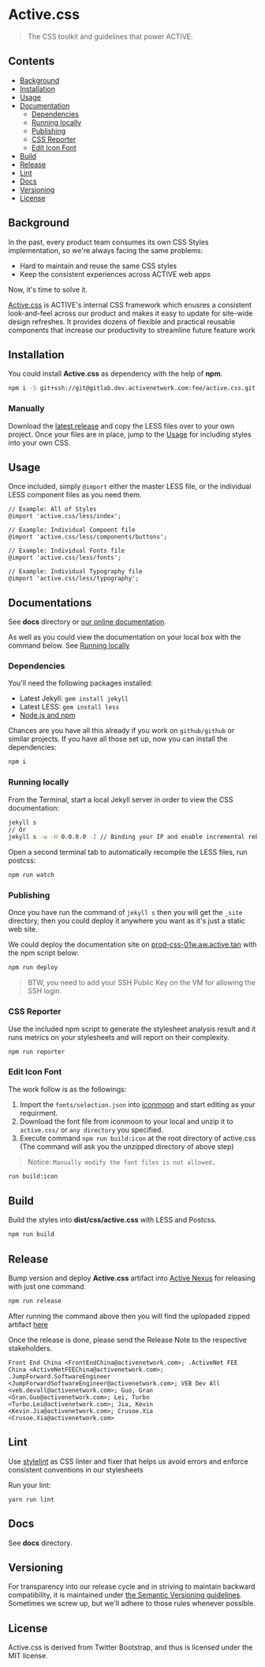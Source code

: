# Active.css

>The CSS toolkit and guidelines that power ACTIVE.

## Contents

- [Background](#background)
- [Installation](#installation)
- [Usage](#usage)
- [Documentation](#documentation)
  - [Dependencies](#dependencies)
  - [Running locally](#running-locally)
  - [Publishing](#publishing)
  - [CSS Reporter](#css-reporter)
  - [Edit Icon Font](#edit-icon-font)
- [Build](#build)
- [Release](#release)
- [Lint](#lint)
- [Docs](#docs)
- [Versioning](#versioning)
- [License](#license)


## Background

In the past, every product team consumes its own CSS Styles implementation, so we're always facing the same problems:

- Hard to maintain and reuse the same CSS styles
- Keep the consistent experiences across ACTIVE web apps

Now, it's time to solve it.

[Active.css](http://css) is ACTIVE's internal CSS framework which enusres a consistent look-and-feel across our product and makes it easy to update for site-wide design refreshes. It provides dozens of flexible and practical reusable components that increase our productivity to streamline future feature work


## Installation

You could install **Active.css** as dependency with the help of **npm**.

```bash
npm i -S git+ssh://git@gitlab.dev.activenetwork.com:fee/active.css.git
```

### Manually

Download the [latest release](https://gitlab.dev.activenetwork.com/fee/active.css/repository/archive.zip?ref=latest) and copy the LESS files over to your own project. Once your files are in place, jump to the [Usage](#usage) for including styles into your own CSS.

## Usage

Once included, simply `@import` either the master LESS file, or the individual LESS component files as you need them.

```less
// Example: All of Styles
@import 'active.css/less/index';

// Example: Individual Compoent file
@import 'active.css/less/components/buttons';

// Example: Individual Fonts file
@import 'active.css/less/fonts';

// Example: Individual Typography file
@import 'active.css/less/typography';
```

## Documentations

See **docs** directory or [our online documentation](http://css).

As well as you could view the documentation on your local box with the command below. See [Running locally](#running-locally)

### Dependencies

You'll need the following packages installed:

- Latest Jekyll: `gem install jekyll`
- Latest LESS: `gem install less`
- [Node.js and npm](http://nodejs.org/download/)

Chances are you have all this already if you work on `github/github` or similar projects. If you have all those set up, now you can install the dependencies:

```bash
npm i
```

### Running locally

From the Terminal, start a local Jekyll server in order to view the CSS documentation:

```bash
jekyll s
// Or
jekyll s -w -H 0.0.0.0 -I // Binding your IP and enable incremental rebuild
```
Open a second terminal tab to automatically recompile the LESS files, run postcss:

```bash
npm run watch
```

### Publishing

Once you have run the command of `jekyll s` then you will get the `_site` directory, then you could deploy it anywhere you want as it's just a static web site.

We could deploy the documentation site on [prod-css-01w.aw.active.tan](http://prod-css-01w.aw.active.tan/) with the npm script below:

```bash
npm run deploy
```

> BTW, you need to add your SSH Public Key on the VM for allowing the SSH login.

### CSS Reporter

Use the included npm script to generate the stylesheet analysis result and it runs metrics on your stylesheets and will report on their complexity.

```bash
npm run reporter
```

### Edit Icon Font

The work follow is as the followings:
1. Import the `fonts/selection.json` into [iconmoon](https://icomoon.io/app) and start editing as your requirment.
2. Download the font file from iconmoon to your local and unzip it to `active.css/` or `any directory` you specified.
3. Execute command `npm run build:icon` at the root directory of active.css (The command will ask you the unzipped directory of above step)

> Notice: `Manually modify the font files is not allowed.`

```bash
run build:icon
```

## Build

Build the styles into **dist/css/active.css** with LESS and Postcss.

```bash
npm run build
```

## Release

Bump version and deploy **Active.css** artifact into [Active Nexus](http://nexus.dev.activenetwork.com/nexus/content/repositories/libs-releases/com/active/fnd/active.css/) for releasing with just one command.

```bash
npm run release
```

After running the command above then you will find the uplopaded zipped artifact [here](http://nexus.dev.activenetwork.com/nexus/content/repositories/libs-releases/com/active/fnd/active.css/)

Once the release is done, please send the Release Note to the respective stakeholders.

```
Front End China <FrontEndChina@activenetwork.com>; .ActiveNet FEE China <ActiveNetFEEChina@activenetwork.com>; .JumpForward.SoftwareEngineer <JumpForwardSoftwareEngineer@activenetwork.com>; VEB Dev All <veb.devall@activenetwork.com>; Guo, Gran <Gran.Guo@activenetwork.com>; Lei, Turbo <Turbo.Lei@activenetwork.com>; Jia, Kevin <Kevin.Jia@activenetwork.com>; Crusoe.Xia <Crusoe.Xia@activenetwork.com>
```

## Lint

Use [stylelint](https://github.com/stylelint/stylelint) as CSS linter and fixer that helps us avoid errors and enforce consistent conventions in our stylesheets

Run your lint:

```
yarn run lint
```

## Docs

See **docs** directory.

## Versioning

For transparency into our release cycle and in striving to maintain backward compatibility, it is maintained under [the Semantic Versioning guidelines](http://semver.org/). Sometimes we screw up, but we'll adhere to those rules whenever possible.

## License

Active.css is derived from Twitter Bootstrap, and thus is licensed under the MIT license.
